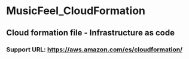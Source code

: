 # MusicFeel_CloudFormation
## Cloud formation file - Infrastructure as code 
### Support URL: https://aws.amazon.com/es/cloudformation/
